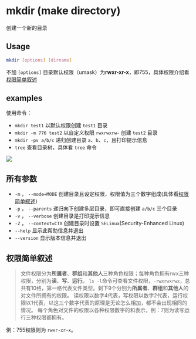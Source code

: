 # mkdir (make directory)
创建一个新的目录

## Usage
```sh
mkdir [options] [dirname]
```
不加 `[options]` 目录默认权限（umask）为**rwxr-xr-x**，即755，具体权限介绍看[权限简单叙述](#power)

## examples
使用命令：
* `mkdir test1` 以默认权限创建 `test1` 目录
* `mkdir -m 776 test2` 以自定义权限 `rwxrwxrw-` 创建 `test2` 目录
* `mkdir -pv a/b/c` 递归创建目录 `a`、`b`、`c`，且打印提示信息
* `tree` 查看目录树，具体看 `tree` 命令

![](http://i.imgur.com/V9xLgS3.gif)

## 所有参数
* `-m` ， `--mode=MODE` 创建目录且设定权限，权限值为三个数字组成(具体看[权限简单叙述](#power))
* `-p` ， `--parents` 递归向下创建多层目录，即可直接创建 `a/b/c` 三个目录
* `-v` ， `--verbose` 创建目录是打印提示信息
* `-Z` ， `--context=CTX` 创建目录时设置 `SELinux`(Security-Enhanced Linux)
* `--help` 显示此帮助信息并退出
* `--version` 显示版本信息并退出

<a name="power"></a>
## 权限简单叙述
> 文件权限分为**所属者**、**群组**和**其他人**三种角色权限；每种角色拥有rwx三种权限，分别为**读**、**写**、**运行**。
> `ls -l`命令可查看文件权限，`-rwxrwxrwx`，总共有10格，第一格代表文件类型。剩下9个分别为**所属者**、**群组**和**其他人**的对文件所拥有的权限。
> 读权限以数字4代表，写权限以数字2代表，运行权限以1代表，以这三个数字代表的原理是无论怎么相加，都不会出现相同的情况。
> 每个角色对文件的权限以各种权限数字的和表示，例：7则为读写运行三种权限都拥有。

例：755权限则为 `rwxr-xr-x`。